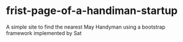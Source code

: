 # frist-page-of-a-handiman-startup
A simple site to find the nearest May Handyman using a bootstrap framework implemented by Sat
